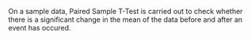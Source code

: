 On a sample data, Paired Sample T-Test is carried out to check whether there is a significant change in the mean of the data before and after an event has occured.
